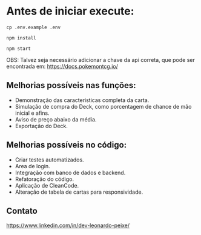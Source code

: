 # Antes de iniciar execute:

`cp .env.example .env`

`npm install`

`npm start`

OBS: Talvez seja necessário adicionar a chave da api correta, que pode ser encontrada em: https://docs.pokemontcg.io/

## Melhorias possíveis nas funções:
- Demonstração das caracteristicas completa da carta.
- Simulação de compra do Deck, como porcentagem de chance de mão inicial e afins.
- Aviso de preço abaixo da média.
- Exportação do Deck.

## Melhorias possíveis no código:
- Criar testes automatizados.
- Area de login.
- Integração com banco de dados e backend.
- Refatoração do código.
- Aplicação de CleanCode.
- Alteração de tabela de cartas para responsividade.

## Contato
https://www.linkedin.com/in/dev-leonardo-peixe/
